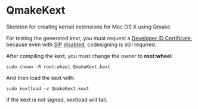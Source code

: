 # QmakeKext
Skeleton for creating kernel extensions for Mac OS X using Qmake

For testing the generated kext, you must request a [Developer ID Certificate](https://developer.apple.com/library/content/documentation/Darwin/Conceptual/KEXTConcept/KEXTConceptAnatomy/kext_anatomy.html), because even with [SIP](https://en.wikipedia.org/wiki/System_Integrity_Protection) [disabled](https://developer.apple.com/library/content/documentation/Security/Conceptual/System_Integrity_Protection_Guide/ConfiguringSystemIntegrityProtection/ConfiguringSystemIntegrityProtection.html), codesigning is still required.

After compiling the kext, you must change the owner to **root:wheel**:

    sudo chown -R root:wheel QmakeKext.kext

And then load the kext with:

    sudo kextload -v QmakeKext.kext

If the kext is not signed, kextload will fail.
